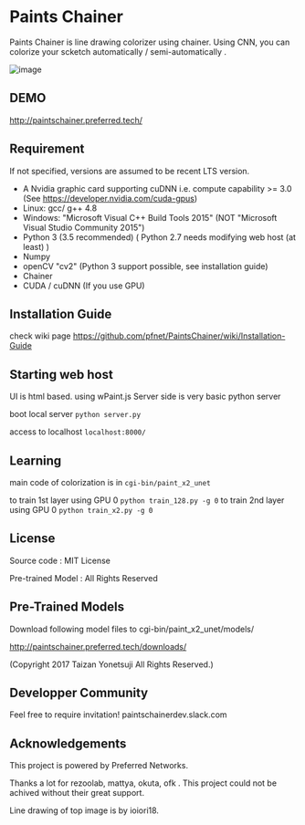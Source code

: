 # Paints Chainer
Paints Chainer is line drawing colorizer using chainer.
Using CNN, you can colorize your scketch automatically / semi-automatically .

![image](https://github.com/pfnet/PaintsChainer/blob/open/sample.png)

## DEMO
http://paintschainer.preferred.tech/


## Requirement
If not specified, versions are assumed to be recent LTS version.
- A Nvidia graphic card supporting cuDNN i.e. compute capability >= 3.0 (See https://developer.nvidia.com/cuda-gpus)
- Linux: gcc/ g++ 4.8
- Windows: "Microsoft Visual C++ Build Tools 2015" (NOT "Microsoft Visual Studio Community 2015")
- Python 3 (3.5 recommended) ( Python 2.7 needs modifying web host (at least) )
- Numpy
- openCV "cv2" (Python 3 support possible, see installation guide)
- Chainer
- CUDA / cuDNN (If you use GPU)

## Installation Guide
check wiki page
https://github.com/pfnet/PaintsChainer/wiki/Installation-Guide


## Starting web host
UI is html based. using wPaint.js
Server side is very basic python server

boot local server
`python server.py`

access to localhost
`localhost:8000/`


## Learning
main code of colorization is in `cgi-bin/paint_x2_unet`

to train 1st layer using GPU 0 `python train_128.py -g 0`
to train 2nd layer using GPU 0 `python train_x2.py -g 0`

## License
Source code : MIT License

Pre-trained Model : All Rights Reserved

## Pre-Trained Models
Download following model files to  cgi-bin/paint_x2_unet/models/

http://paintschainer.preferred.tech/downloads/

(Copyright 2017 Taizan Yonetsuji All Rights Reserved.)

## Developper Community
Feel free to require invitation!
paintschainerdev.slack.com

## Acknowledgements
This project is powered by Preferred Networks.

Thanks a lot for rezoolab, mattya, okuta, ofk . This project could not be achived without their great support.

Line drawing of top image is by ioiori18.
